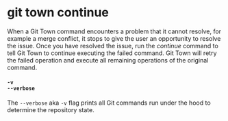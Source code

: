 # git town continue

When a Git Town command encounters a problem that it cannot resolve, for example
a merge conflict, it stops to give the user an opportunity to resolve the issue.
Once you have resolved the issue, run the _continue_ command to tell Git Town to
continue executing the failed command. Git Town will retry the failed operation
and execute all remaining operations of the original command.

#### `-v`<br>`--verbose`

The `--verbose` aka `-v` flag prints all Git commands run under the hood to
determine the repository state.

